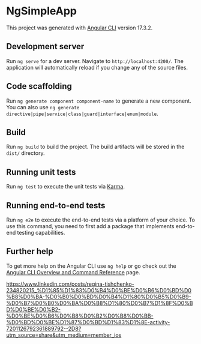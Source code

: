 # NgSimpleApp

This project was generated with [Angular CLI](https://github.com/angular/angular-cli) version 17.3.2.

## Development server

Run `ng serve` for a dev server. Navigate to `http://localhost:4200/`. The application will automatically reload if you change any of the source files.

## Code scaffolding

Run `ng generate component component-name` to generate a new component. You can also use `ng generate directive|pipe|service|class|guard|interface|enum|module`.

## Build

Run `ng build` to build the project. The build artifacts will be stored in the `dist/` directory.

## Running unit tests

Run `ng test` to execute the unit tests via [Karma](https://karma-runner.github.io).

## Running end-to-end tests

Run `ng e2e` to execute the end-to-end tests via a platform of your choice. To use this command, you need to first add a package that implements end-to-end testing capabilities.

## Further help

To get more help on the Angular CLI use `ng help` or go check out the [Angular CLI Overview and Command Reference](https://angular.io/cli) page.

https://www.linkedin.com/posts/regina-tishchenko-234820215_%D1%85%D1%83%D0%B4%D0%BE%D0%B6%D0%BD%D0%B8%D0%BA-%D0%B0%D0%BD%D0%B4%D1%80%D0%B5%D0%B9-%D0%B7%D0%B0%D0%BA%D0%B8%D1%80%D0%B7%D1%8F%D0%BD%D0%BE%D0%B2-%D0%BE%D0%B6%D0%B8%D0%B2%D0%B8%D0%BB-%D0%BD%D0%BE%D1%87%D0%BD%D1%83%D1%8E-activity-7201126792361889792--2D8?utm_source=share&utm_medium=member_ios

